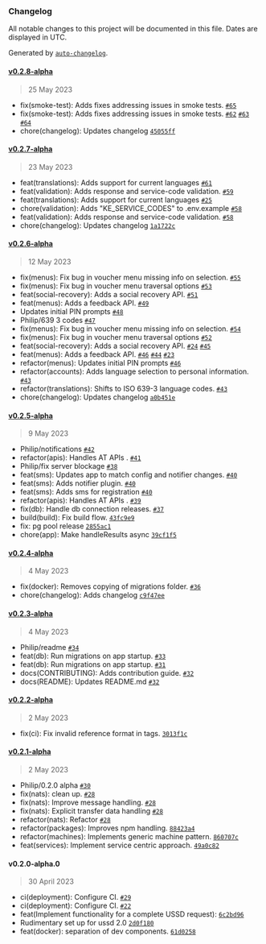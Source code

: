### Changelog

All notable changes to this project will be documented in this file. Dates are displayed in UTC.

Generated by [`auto-changelog`](https://github.com/CookPete/auto-changelog).

#### [v0.2.8-alpha](https://github.com/grassrootseconomics/cic-ussd/compare/v0.2.7-alpha...v0.2.8-alpha)

> 25 May 2023

- fix(smoke-test): Adds fixes addressing issues in smoke tests. [`#65`](https://github.com/grassrootseconomics/cic-ussd/pull/65)
- fix(smoke-test): Adds fixes addressing issues in smoke tests. [`#62`](https://github.com/grassrootseconomics/cic-ussd/issues/62) [`#63`](https://github.com/grassrootseconomics/cic-ussd/issues/63) [`#64`](https://github.com/grassrootseconomics/cic-ussd/issues/64)
- chore(changelog): Updates changelog [`45055ff`](https://github.com/grassrootseconomics/cic-ussd/commit/45055ff3bc98f12e310c0dc863e452a6f77215f1)

#### [v0.2.7-alpha](https://github.com/grassrootseconomics/cic-ussd/compare/v0.2.6-alpha...v0.2.7-alpha)

> 23 May 2023

- feat(translations): Adds support for current languages [`#61`](https://github.com/grassrootseconomics/cic-ussd/pull/61)
- feat(validation): Adds response and service-code validation. [`#59`](https://github.com/grassrootseconomics/cic-ussd/pull/59)
- feat(translations): Adds support for current languages [`#25`](https://github.com/grassrootseconomics/cic-ussd/issues/25)
- chore(validation): Adds "KE_SERVICE_CODES" to .env.example [`#58`](https://github.com/grassrootseconomics/cic-ussd/issues/58)
- feat(validation): Adds response and service-code validation. [`#58`](https://github.com/grassrootseconomics/cic-ussd/issues/58)
- chore(changelog): Updates changelog [`1a1722c`](https://github.com/grassrootseconomics/cic-ussd/commit/1a1722c8cbb24f8f1c8d4ddd15b5f9c137bae296)

#### [v0.2.6-alpha](https://github.com/grassrootseconomics/cic-ussd/compare/v0.2.5-alpha...v0.2.6-alpha)

> 12 May 2023

- fix(menus): Fix bug in voucher menu missing info on selection. [`#55`](https://github.com/grassrootseconomics/cic-ussd/pull/55)
- fix(menus): Fix bug in voucher menu traversal options [`#53`](https://github.com/grassrootseconomics/cic-ussd/pull/53)
- feat(social-recovery): Adds a social recovery API. [`#51`](https://github.com/grassrootseconomics/cic-ussd/pull/51)
- feat(menus): Adds a feedback API. [`#49`](https://github.com/grassrootseconomics/cic-ussd/pull/49)
- Updates initial PIN prompts [`#48`](https://github.com/grassrootseconomics/cic-ussd/pull/48)
- Philip/639 3 codes [`#47`](https://github.com/grassrootseconomics/cic-ussd/pull/47)
- fix(menus): Fix bug in voucher menu missing info on selection. [`#54`](https://github.com/grassrootseconomics/cic-ussd/issues/54)
- fix(menus): Fix bug in voucher menu traversal options [`#52`](https://github.com/grassrootseconomics/cic-ussd/issues/52)
- feat(social-recovery): Adds a social recovery API. [`#24`](https://github.com/grassrootseconomics/cic-ussd/issues/24) [`#45`](https://github.com/grassrootseconomics/cic-ussd/issues/45)
- feat(menus): Adds a feedback API. [`#46`](https://github.com/grassrootseconomics/cic-ussd/issues/46) [`#44`](https://github.com/grassrootseconomics/cic-ussd/issues/44) [`#23`](https://github.com/grassrootseconomics/cic-ussd/issues/23)
- refactor(menus): Updates initial PIN prompts [`#46`](https://github.com/grassrootseconomics/cic-ussd/issues/46)
- refactor(accounts): Adds language selection to personal information. [`#43`](https://github.com/grassrootseconomics/cic-ussd/issues/43)
- refactor(translations): Shifts to ISO 639-3 language codes. [`#43`](https://github.com/grassrootseconomics/cic-ussd/issues/43)
- chore(changelog): Updates changelog [`a0b451e`](https://github.com/grassrootseconomics/cic-ussd/commit/a0b451e01170e222bbc00be6b91c4b9be0b2bb87)

#### [v0.2.5-alpha](https://github.com/grassrootseconomics/cic-ussd/compare/v0.2.4-alpha...v0.2.5-alpha)

> 9 May 2023

- Philip/notifications [`#42`](https://github.com/grassrootseconomics/cic-ussd/pull/42)
- refactor(apis): Handles AT APIs . [`#41`](https://github.com/grassrootseconomics/cic-ussd/pull/41)
- Philip/fix server blockage [`#38`](https://github.com/grassrootseconomics/cic-ussd/pull/38)
- feat(sms): Updates app to match config and notifier changes. [`#40`](https://github.com/grassrootseconomics/cic-ussd/issues/40)
- feat(sms): Adds notifier plugin. [`#40`](https://github.com/grassrootseconomics/cic-ussd/issues/40)
- feat(sms): Adds sms for registration [`#40`](https://github.com/grassrootseconomics/cic-ussd/issues/40)
- refactor(apis): Handles AT APIs . [`#39`](https://github.com/grassrootseconomics/cic-ussd/issues/39)
- fix(db): Handle db connection releases. [`#37`](https://github.com/grassrootseconomics/cic-ussd/issues/37)
- build(build): Fix build flow. [`43fc9e9`](https://github.com/grassrootseconomics/cic-ussd/commit/43fc9e95a4f63838c4bfd554496d7a88e756372f)
- fix: pg pool release [`2855ac1`](https://github.com/grassrootseconomics/cic-ussd/commit/2855ac1c1a260599be08d95a1a00b88e821c316f)
- chore(app): Make handleResults async [`39cf1f5`](https://github.com/grassrootseconomics/cic-ussd/commit/39cf1f5e14793fdb69f4d0e7affa70a1ffda5d2e)

#### [v0.2.4-alpha](https://github.com/grassrootseconomics/cic-ussd/compare/v0.2.3-alpha...v0.2.4-alpha)

> 4 May 2023

- fix(docker): Removes copying of migrations folder. [`#36`](https://github.com/grassrootseconomics/cic-ussd/pull/36)
- chore(changelog): Adds changelog [`c9f47ee`](https://github.com/grassrootseconomics/cic-ussd/commit/c9f47ee9abd3b9ba9f2344270cbe011fc03a8e81)

#### [v0.2.3-alpha](https://github.com/grassrootseconomics/cic-ussd/compare/v0.2.2-alpha...v0.2.3-alpha)

> 4 May 2023

- Philip/readme [`#34`](https://github.com/grassrootseconomics/cic-ussd/pull/34)
- feat(db): Run migrations on app startup. [`#33`](https://github.com/grassrootseconomics/cic-ussd/pull/33)
- feat(db): Run migrations on app startup. [`#31`](https://github.com/grassrootseconomics/cic-ussd/issues/31)
- docs(CONTRIBUTING): Adds contribution guide. [`#32`](https://github.com/grassrootseconomics/cic-ussd/issues/32)
- docs(README): Updates README.md [`#32`](https://github.com/grassrootseconomics/cic-ussd/issues/32)

#### [v0.2.2-alpha](https://github.com/grassrootseconomics/cic-ussd/compare/v0.2.1-alpha...v0.2.2-alpha)

> 2 May 2023

- fix(ci): Fix invalid reference format in tags. [`3013f1c`](https://github.com/grassrootseconomics/cic-ussd/commit/3013f1c3b0687f248c2a97cf2f91b8fdc2e6e928)

#### [v0.2.1-alpha](https://github.com/grassrootseconomics/cic-ussd/compare/v0.2.0-alpha.0...v0.2.1-alpha)

> 2 May 2023

- Philip/0.2.0 alpha [`#30`](https://github.com/grassrootseconomics/cic-ussd/pull/30)
- fix(nats): clean up. [`#28`](https://github.com/grassrootseconomics/cic-ussd/issues/28)
- fix(nats): Improve message handling. [`#28`](https://github.com/grassrootseconomics/cic-ussd/issues/28)
- fix(nats): Explicit transfer data handling [`#28`](https://github.com/grassrootseconomics/cic-ussd/issues/28)
- refactor(nats): Refactor [`#28`](https://github.com/grassrootseconomics/cic-ussd/issues/28)
- refactor(packages): Improves npm handling. [`88423a4`](https://github.com/grassrootseconomics/cic-ussd/commit/88423a42a840c4ddb20ba286de9fbf326604c99a)
- refactor(machines): Implements generic machine pattern. [`860707c`](https://github.com/grassrootseconomics/cic-ussd/commit/860707c76d6f6af96f1319827784c40e2a14b621)
- feat(services): Implement service centric approach. [`49a0c82`](https://github.com/grassrootseconomics/cic-ussd/commit/49a0c821f47489d45f37d7cc3a5addaa91420364)

#### v0.2.0-alpha.0

> 30 April 2023

- ci(deployment): Configure CI. [`#29`](https://github.com/grassrootseconomics/cic-ussd/pull/29)
- ci(deployment): Configure CI. [`#22`](https://github.com/grassrootseconomics/cic-ussd/issues/22)
- feat(Implement functionality for a complete USSD request): [`6c2bd96`](https://github.com/grassrootseconomics/cic-ussd/commit/6c2bd9653bc2d97ef8973c4566adee6e05abb96e)
- Rudimentary set up for ussd 2.0 [`2d0f180`](https://github.com/grassrootseconomics/cic-ussd/commit/2d0f1808b3db01c55705d88a43053f040fa3d1b5)
- feat(docker): separation of dev components. [`61d0258`](https://github.com/grassrootseconomics/cic-ussd/commit/61d0258d22932aa1c05a8ee88eca60eee3735187)
